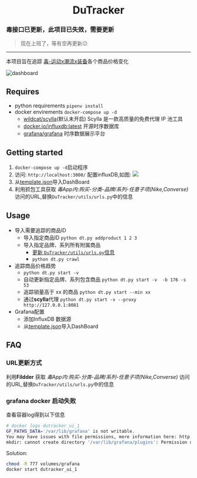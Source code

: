 <h1 align="center">DuTracker</h1>


### 毒接口已更新，此项目已失效，需要更新

> 现在上班了，等有空再更新😕

---



本项目旨在追踪 [毒-运动x潮流x装备](http://m.poizon.com/website/pc)各个商品价格变化

![dashboard](./.images/dashboard.png)

## Requires

- python requirements `pipenv install`
- docker envirements `docker-compose up -d`
    - [wildcat/scylla](https://github.com/imWildCat/scylla)(默认未开启) Scylla 是一款高质量的免费代理 IP 池工具
    - [docker.io/influxdb:latest](https://docs.docker.com/samples/library/influxdb/) 开源时序数据库
    - [grafana/grafana](https://github.com/grafana/grafana) 时序数据展示平台

## Getting started
1. `docker-compose up -d`启动程序
2. 访问: `http://localhost:3000/` 配置influxDB,如图:
![](http://easy-file.never615.com/upic/068VIJ.png)
3. 从[template.json](./template.json)导入DashBoard
4. 利用抓包工具获取 *毒App内:购买-分类-品牌/系列-任意子项(Nike,Converse)* 访问的URL,替换`DuTracker/utils/urls.py`中的信息

## Usage

- 导入需要追踪的商品ID
    - 导入指定商品ID  `python dt.py addproduct 1 2 3`
    - 导入指定品牌、系列所有附属商品
        - [更新 `DuTracker/utils/urls.py`信息](#url更新方式)
        - `python dt.py crawl`
- 追踪商品价格趋势
    - `python dt.py start -v`
    - 自动更新指定品牌、系列包含商品 `python dt.py start -v  -b 176 -s 53`
    - 追踪销量高于 xx 的商品 `python dt.py start --min xx`
    - 通过**scylla**代理 `python dt.py start -v --proxy http://127.0.0.1:8081`
- Grafana配置
    - 添加InfluxDB 数据源
    - 从[template.json](./template.json)导入DashBoard

## FAQ

### URL更新方式

利用**Fildder** 获取 *毒App内:购买-分类-品牌/系列-任意子项(Nike,Converse)* 访问的URL,替换`DuTracker/utils/urls.py`中的信息

### grafana docker 启动失败

查看容器log得到以下信息

```bash
# docker logs dutracker_ui_1
GF_PATHS_DATA='/var/lib/grafana' is not writable.
You may have issues with file permissions, more information here: http://docs.grafana.org/installation/docker/#migration-from-a-previous-version-of-the-docker-container-to-5-1-or-later
mkdir: cannot create directory '/var/lib/grafana/plugins': Permission denied
```

Solution:

```bash
chmod -R 777 volumes/grafana
docker start dutracker_ui_1
```
